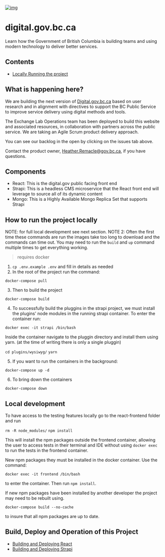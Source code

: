 [![img](https://img.shields.io/badge/Lifecycle-Maturing-007EC6)](https://github.com/bcgov/repomountie/blob/master/doc/lifecycle-badges.md)

# digital.gov.bc.ca
Learn how the Government of British Columbia is building teams and using modern technology to deliver better services.


## Contents
- [Locally Running the project](#how-to-run-the-project-locally)

## What is happening here?
We are building the next version of [Digital.gov.bc.ca](https://digital.gov.bc.ca/) based on user research and in alignment with directives to support the BC Public Service to improve service delivery using digital methods and tools.

The Exchange Lab Operations team has been deployed to build this website and associated resources, in collaboration with partners across the public service. We are taking an Agile Scrum product delivery approach.

You can see our backlog in the open by clicking on the issues tab above.

Contact the product owner, Heather.Remacle@gov.bc.ca, if you have questions.


## Components
- React: This is the digital.gov public facing front end
- Strapi: This is a headless CMS microservice that the React front end will leverage to source all of its dynamic content
- Mongo: This is a Highly Available Mongo Replica Set that supports Strapi

## How to run the project locally

NOTE: for full local development see next section.
NOTE 2: Often the first time these commands are run the images take too long to download and the commands can time out.  You may need to run the `build` and `up` command multiple times to get everything working. 

> requires docker
1. `cp .env.example .env` and fill in details as needed
2. In the root of the project run the command:

`docker-compose pull`

3. Then to build the project

`docker-compose build`

4. To successfully build the pluggins in the strapi project, we must install the plugins' node modules in the running strapi container.
To enter the container run:

`docker exec -it strapi /bin/bash`

Inside the container navigate to the pluggin directory and install them using yarn. (at the time of writing there is only a single pluggin)

`cd plugins/wysiwyg/`
`yarn`

5. If you want to run the containers in the background:

`docker-compose up -d`

6. To bring down the containers

`docker-compose down`

## Local development

To have access to the testing features locally go to the react-frontend folder and run

`rm -R node_modules/` 
`npm install`

This will install the npm packages outside the frontend container, allowing the user to access tests in their terminal and IDE without using `docker exec` to run the tests in the frontend container.  

New npm packages they must be installed in the docker container.  Use the command:

`docker exec -it frontend /bin/bash`

to enter the container.  Then run `npm install`.

If new npm packages have been installed by another developer the project may need to be rebuilt using.

`docker-compose build --no-cache`

to insure that all npm packages are up to date.


## Build, Deploy and Operation of this Project

- [Building and Deploying React](./docs/react-frontend-startup.md)
- [Building and Deploying Strapi](./docs/strapi-startup.md)
